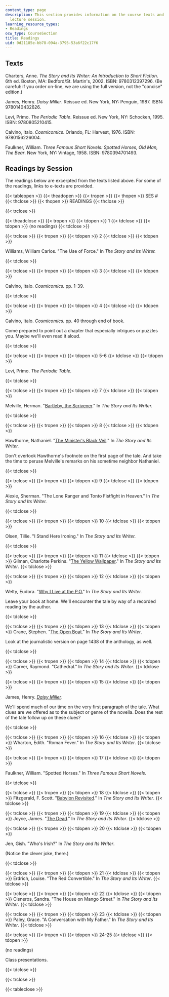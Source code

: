 ```yaml
---
content_type: page
description: This section provides information on the course texts and readings by
  lecture session.
learning_resource_types:
- Readings
ocw_type: CourseSection
title: Readings
uid: 0d21185e-bb78-094a-3795-53a6f22c17f6
---
```


Texts
-----

Charters, Anne. _The Story and Its Writer: An Introduction to Short Fiction_. 6th ed. Boston, MA: Bedford/St. Martin's, 2002. ISBN: 9780312397296. (Be careful: if you order on-line, we are using the full version, not the "concise" edition.)

James, Henry. _Daisy Miller_. Reissue ed. New York, NY: Penguin, 1987. ISBN: 9780140432626.

Levi, Primo. _The Periodic Table_. Reissue ed. New York, NY: Schocken, 1995. ISBN: 9780805210415.

Calvino, Italo. _Cosmicomics_. Orlando, FL: Harvest, 1976. ISBN: 9780156226004.

Faulkner, William. _Three Famous Short Novels: Spotted Horses, Old Man, The Bear_. New York, NY: Vintage, 1958. ISBN: 9780394701493.

Readings by Session
-------------------

The readings below are excerpted from the texts listed above. For some of the readings, links to e-texts are provided.

{{< tableopen >}}
{{< theadopen >}}
{{< tropen >}}
{{< thopen >}}
SES #
{{< thclose >}}
{{< thopen >}}
READINGS
{{< thclose >}}

{{< trclose >}}

{{< theadclose >}}
{{< tropen >}}
{{< tdopen >}}
1
{{< tdclose >}}
{{< tdopen >}}
(no readings)
{{< tdclose >}}

{{< trclose >}}
{{< tropen >}}
{{< tdopen >}}
2
{{< tdclose >}}
{{< tdopen >}}


Williams, William Carlos. "The Use of Force." In _The Story and Its Writer._


{{< tdclose >}}

{{< trclose >}}
{{< tropen >}}
{{< tdopen >}}
3
{{< tdclose >}}
{{< tdopen >}}


Calvino, Italo. _Cosmicomics._ pp. 1-39.


{{< tdclose >}}

{{< trclose >}}
{{< tropen >}}
{{< tdopen >}}
4
{{< tdclose >}}
{{< tdopen >}}


Calvino, Italo. _Cosmicomics._ pp. 40 through end of book.

Come prepared to point out a chapter that especially intrigues or puzzles you. Maybe we'll even read it aloud.


{{< tdclose >}}

{{< trclose >}}
{{< tropen >}}
{{< tdopen >}}
5-6
{{< tdclose >}}
{{< tdopen >}}


Levi, Primo. _The Periodic Table._


{{< tdclose >}}

{{< trclose >}}
{{< tropen >}}
{{< tdopen >}}
7
{{< tdclose >}}
{{< tdopen >}}


Melville, Herman. "[Bartleby, the Scrivener](http://www.gutenberg.org/etext/11231)." In _The Story and Its Writer._


{{< tdclose >}}

{{< trclose >}}
{{< tropen >}}
{{< tdopen >}}
8
{{< tdclose >}}
{{< tdopen >}}


Hawthorne, Nathaniel. "[The Minister's Black Veil](http://www.enotes.com/topics/ministers-black-veil/critical-essays/ministers-black-veil)." In _The Story and Its Writer._

Don't overlook Hawthorne's footnote on the first page of the tale. And take the time to peruse Melville's remarks on his sometime neighbor Nathaniel.


{{< tdclose >}}

{{< trclose >}}
{{< tropen >}}
{{< tdopen >}}
9
{{< tdclose >}}
{{< tdopen >}}


Alexie, Sherman. "The Lone Ranger and Tonto Fistfight in Heaven." In _The Story and Its Writer._


{{< tdclose >}}

{{< trclose >}}
{{< tropen >}}
{{< tdopen >}}
10
{{< tdclose >}}
{{< tdopen >}}


Olsen, Tillie. "I Stand Here Ironing." In _The Story and Its Writer._


{{< tdclose >}}

{{< trclose >}}
{{< tropen >}}
{{< tdopen >}}
11
{{< tdclose >}}
{{< tdopen >}}
Gilman, Charlotte Perkins. "[The Yellow Wallpaper](http://www.gutenberg.org/etext/1952)." In _The Story and Its Writer_.
{{< tdclose >}}

{{< trclose >}}
{{< tropen >}}
{{< tdopen >}}
12
{{< tdclose >}}
{{< tdopen >}}


Welty, Eudora. "[Why I Live at the P.O.](http://art-bin.com/art/or_weltypostoff.html)" In _The Story and Its Writer._

Leave your book at home. We'll encounter the tale by way of a recorded reading by the author.


{{< tdclose >}}

{{< trclose >}}
{{< tropen >}}
{{< tdopen >}}
13
{{< tdclose >}}
{{< tdopen >}}
Crane, Stephen. "[The Open Boat](http://www.enotes.com/topics/open-boat)." In _The Story and Its Writer_.

Look at the journalistic version on page 1438 of the anthology, as well.


{{< tdclose >}}

{{< trclose >}}
{{< tropen >}}
{{< tdopen >}}
14
{{< tdclose >}}
{{< tdopen >}}
Carver, Raymond. "Cathedral." In _The Story and Its Writer_.
{{< tdclose >}}

{{< trclose >}}
{{< tropen >}}
{{< tdopen >}}
15
{{< tdclose >}}
{{< tdopen >}}


James, Henry. [_Daisy Miller_](http://www.gutenberg.org/files/208/208-h/208-h.htm).

We'll spend much of our time on the very first paragraph of the tale. What clues are we offered as to the subject or genre of the novella. Does the rest of the tale follow up on these clues?


{{< tdclose >}}

{{< trclose >}}
{{< tropen >}}
{{< tdopen >}}
16
{{< tdclose >}}
{{< tdopen >}}
Wharton, Edith. "Roman Fever." In _The Story and Its Writer_.
{{< tdclose >}}

{{< trclose >}}
{{< tropen >}}
{{< tdopen >}}
17
{{< tdclose >}}
{{< tdopen >}}


Faulkner, William. "Spotted Horses." In _Three Famous Short Novels._


{{< tdclose >}}

{{< trclose >}}
{{< tropen >}}
{{< tdopen >}}
18
{{< tdclose >}}
{{< tdopen >}}
Fitzgerald, F. Scott. "[Babylon Revisited](http://gutenberg.net.au/fsf/BABYLON-REVISITED.txt)." In _The Story and Its Writer_.
{{< tdclose >}}

{{< trclose >}}
{{< tropen >}}
{{< tdopen >}}
19
{{< tdclose >}}
{{< tdopen >}}
Joyce, James. "[The Dead](https://ebooks.adelaide.edu.au/j/joyce/james/j8d/chapter15.html)." In _The Story and Its Writer_.
{{< tdclose >}}

{{< trclose >}}
{{< tropen >}}
{{< tdopen >}}
20
{{< tdclose >}}
{{< tdopen >}}


Jen, Gish. "Who's Irish?" In _The Story and Its Writer_.

(Notice the clever joke, there.)


{{< tdclose >}}

{{< trclose >}}
{{< tropen >}}
{{< tdopen >}}
21
{{< tdclose >}}
{{< tdopen >}}
Erdrich, Louise. "The Red Convertible." In _The Story and Its Writer_.
{{< tdclose >}}

{{< trclose >}}
{{< tropen >}}
{{< tdopen >}}
22
{{< tdclose >}}
{{< tdopen >}}
Cisneros, Sandra. "The House on Mango Street." In _The Story and Its Writer_.
{{< tdclose >}}

{{< trclose >}}
{{< tropen >}}
{{< tdopen >}}
23
{{< tdclose >}}
{{< tdopen >}}
Paley, Grace. "A Conversation with My Father." In _The Story and Its Writer_.
{{< tdclose >}}

{{< trclose >}}
{{< tropen >}}
{{< tdopen >}}
24-25
{{< tdclose >}}
{{< tdopen >}}


(no readings)

Class presentations.


{{< tdclose >}}

{{< trclose >}}

{{< tableclose >}}